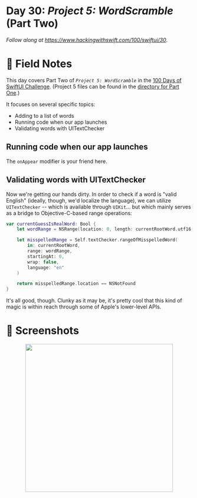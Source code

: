 # Day 30: _Project 5: WordScramble_ (Part Two)

_Follow along at https://www.hackingwithswift.com/100/swiftui/30_.


# 📒 Field Notes

This day covers Part Two of _`Project 5: WordScramble`_ in the [100 Days of SwiftUI Challenge](https://www.hackingwithswift.com/100/swiftui/30). (Project 5 files can be found in the [directory for Part One](../day-029/).)

It focuses on several specific topics:

- Adding to a list of words
- Running code when our app launches
- Validating words with UITextChecker



## Running code when our app launches

The `onAppear` modifier is your friend here.



## Validating words with UITextChecker

Now we're getting our hands dirty. In order to check if a word is "valid English" (ideally, though, we'd localize the language), we can utilize `UITextChecker` -- which is available through `UIKit`... but which mainly serves as a bridge to Objective-C-based range operations:

```swift
var currentGuessIsRealWord: Bool {
    let wordRange = NSRange(location: 0, length: currentRootWord.utf16.count)

    let misspelledRange = Self.textChecker.rangeOfMisspelledWord(
        in: currentRootWord,
        range: wordRange,
        startingAt: 0,
        wrap: false,
        language: "en"
    )

    return misspelledRange.location == NSNotFound
}
```

It's all good, though. Clunky as it may be, it's pretty cool that this kind of magic is within reach through some of Apple's lower-level APIs.


# 📸 Screenshots

<div style="text-align: center;">
  <img src="../day-029/Projects/WordScramble/Screenshots/recording-day-30.gif" width="400px"/>
</div>

